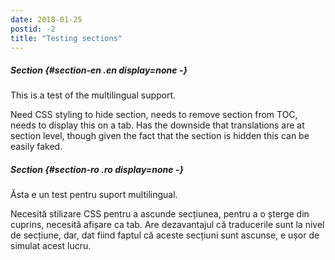```yaml
---
date: 2018-01-25
postid: -2
title: "Testing sections"
---
```


##### Section {#section-en .en display=none -}

This is a test of the multilingual support.

Need CSS styling to hide section, needs to remove section from TOC, needs to
display this on a tab. Has the downside that translations are at section
level, though given the fact that the section is hidden this can be easily
faked.

##### Section {#section-ro .ro display=none -}

Ăsta e un test pentru suport multilingual.

Necesită stilizare CSS pentru a ascunde secțiunea, pentru a o șterge din
cuprins, necesită afișare ca tab. Are dezavantajul că traducerile sunt la
nivel de secțiune, dar, dat fiind faptul că aceste secțiuni sunt ascunse, e
ușor de simulat acest lucru.
